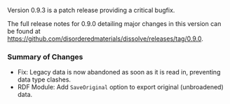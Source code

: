 Version 0.9.3 is a patch release providing a critical bugfix.

The full release notes for 0.9.0 detailing major changes in this version can be found at https://github.com/disorderedmaterials/dissolve/releases/tag/0.9.0.

### Summary of Changes
- Fix: Legacy data is now abandoned as soon as it is read in, preventing data type clashes.
- RDF Module: Add `SaveOriginal` option to export original (unbroadened) data.
